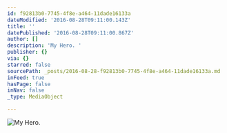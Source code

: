 ```yaml
---
id: f92813b0-7745-4f8e-a464-11dade16133a
dateModified: '2016-08-28T09:11:00.143Z'
title: ''
datePublished: '2016-08-28T09:11:00.867Z'
author: []
description: 'My Hero. '
publisher: {}
via: {}
starred: false
sourcePath: _posts/2016-08-28-f92813b0-7745-4f8e-a464-11dade16133a.md
inFeed: true
hasPage: false
inNav: false
_type: MediaObject

---
```

![My Hero. ](https://the-grid-user-content.s3-us-west-2.amazonaws.com/917a7945-cb1f-42cc-99cb-67a804bcb884.jpg)
